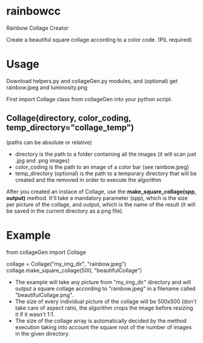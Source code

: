 # rainbowcc
Rainbow Collage Creator 

Create a beautiful square collage according to a color code.
(PIL required)

<h1>Usage</h1>
Download helpers.py and collageGen.py modules, and (optional) get rainbow.jpeg and luminosity.png

First import Collage class from collageGen into your python script.

<h2>Collage(directory, color_coding, temp_directory="collage_temp")</h2>
(paths can be absolute or relative)
<ul>
<li>directory is the path to a folder containing all the images (it will scan just .jpg and .png images)</li>
<li>color_coding is the path to an image of a color bar (see rainbow.jpeg)</li>
<li>temp_directory (optional) is the path to a temporary directory that will be created and the removed in order to execute the algorithm</li>
</ul>

After you created an instace of Collage, use the <strong>make_square_collage(spp, output)</strong> method.
It'll take a mandatory parameter (spp), which is the size per picture of the collage, and output, which is the name of the result (it will be saved in the current directory as a png file).

<h1>Example</h1>
from collageGen import Collage

collage = Collage("my_img_dir", "rainbow.jpeg") 
collage.make_square_collage(500, "beautifulCollage")

<ul>

<li>The example will take any picture from "my_img_dir" directory and will output a square collage according to "rainbow.jpeg" in a filename called "beautifulCollage.png".</li>
<li>The size of every individual picture of the collage will be 500x500 (don't take care of aspect ratio, the algorithm crops the image before resizing it if it wasn't 1:1.</li>
<li>The size of the collage array is automatically decided by the method execution taking into account the square root of the number of images in the given directory.</li>
